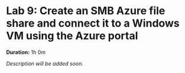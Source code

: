 # Lab 9: Create an SMB Azure file share and connect it to a Windows VM using the Azure portal

**Duration:** 1h 0m

_Description will be added soon._